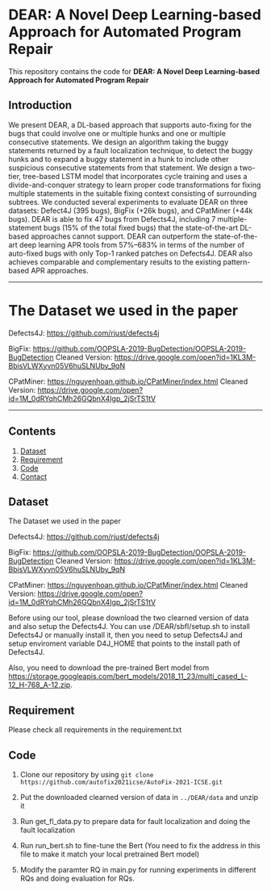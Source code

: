 # DEAR: A Novel Deep Learning-based Approach for Automated Program Repair

<p aligh="center"> This repository contains the code for <b>DEAR: A Novel Deep Learning-based Approach for Automated Program Repair</b> </p>

## Introduction ##

We present DEAR, a DL-based approach that supports auto-fixing for the bugs that could involve one or multiple hunks and one or multiple consecutive statements. We design an algorithm taking the buggy statements returned by a fault localization technique, to detect the buggy hunks and to expand a buggy statement in a hunk to include other suspicious consecutive statements from that statement. We design a two-tier, tree-based LSTM model that incorporates cycle training and uses a divide-and-conquer strategy to learn proper code transformations for fixing multiple statements in the suitable fixing context consisting of surrounding subtrees. We conducted several experiments to evaluate DEAR on three datasets: Defect4J (395 bugs), BigFix (+26k bugs), and CPatMiner (+44k bugs). DEAR is able to fix 47 bugs from Defects4J, including 7 multiple-statement bugs (15% of the total fixed bugs) that the state-of-the-art DL-based approaches cannot support. DEAR can outperform the state-of-the-art deep learning APR tools from 57%–683% in terms of the number of auto-fixed bugs with only Top-1 ranked patches on Defects4J. DEAR also achieves comparable and complementary results to the existing pattern-based APR approaches. 

----------

# The Dataset we used in the paper

Defects4J: https://github.com/rjust/defects4j

BigFix: https://github.com/OOPSLA-2019-BugDetection/OOPSLA-2019-BugDetection
Cleaned Version: https://drive.google.com/open?id=1KL3M-BbisVLWXyvn05V6huSLNUby_9qN

CPatMiner: https://nguyenhoan.github.io/CPatMiner/index.html
Cleaned Version: https://drive.google.com/open?id=1M_0dRYqhCMh26GQbnX4Igp_2jSrTS1tV  

----------

## Contents
1. [Dataset](#dataset)
2. [Requirement](#requirement)
3. [Code](#Code)
4. [Contact](#contact)



## Dataset

The Dataset we used in the paper

Defects4J: https://github.com/rjust/defects4j

BigFix: https://github.com/OOPSLA-2019-BugDetection/OOPSLA-2019-BugDetection
Cleaned Version: https://drive.google.com/open?id=1KL3M-BbisVLWXyvn05V6huSLNUby_9qN

CPatMiner: https://nguyenhoan.github.io/CPatMiner/index.html
Cleaned Version: https://drive.google.com/open?id=1M_0dRYqhCMh26GQbnX4Igp_2jSrTS1tV  

Before using our tool, please download the two clearned version of data and also setup the Defects4J. You can use /DEAR/sbfl/setup.sh to install Defects4J or manually install it, then you need to setup Defects4J and setup enviroment variable D4J_HOME that points to the install path of Defects4J.

Also, you need to download the pre-trained Bert model from https://storage.googleapis.com/bert_models/2018_11_23/multi_cased_L-12_H-768_A-12.zip.

## Requirement

Please check all requirements in the requirement.txt

## Code

1. Clone our repository by using ```git clone https://github.com/autofix2021icse/AutoFix-2021-ICSE.git```

2. Put the downloaded clearned version of data in ```../DEAR/data``` and unzip it

3. Run get_fl_data.py to prepare data for fault localization and doing the fault localization

4. Run run_bert.sh to fine-tune the Bert (You need to fix the address in this file to make it match your local pretrained Bert model)

5. Modify the paramter RQ in main.py for running experiments in different RQs and doing evaluation for RQs.
